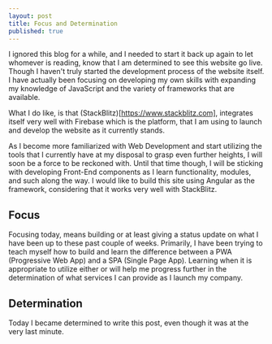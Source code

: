 ```yaml
---
layout: post
title: Focus and Determination
published: true
---
```


I ignored this blog for a while, and I needed to start it back up again to let whomever is reading, know that I am determined to see this website go live. Though I haven't truly started the development process of the website itself. I have actually been focusing on developing my own skills with expanding my knowledge of JavaScript and the variety of frameworks that are available. 

What I do like, is that (StackBlitz)[https://www.stackblitz.com], integrates itself very well with Firebase which is the platform, that I am using to launch and develop the website as it currently stands.

As I become more familiarized with Web Development and start utilizing the tools that I currently have at my disposal to grasp even further heights, I will soon be a force to be reckoned with. Until that time though, I will be sticking with developing Front-End components as I learn functionality, modules, and such along the way. I would like to build this site using Angular as the framework, considering that it works very well with StackBlitz.

## Focus

Focusing today, means building or at least giving a status update on what I have been up to these past couple of weeks. Primarily, I have been trying to teach myself how to build and learn the difference between a PWA (Progressive Web App) and a SPA (Single Page App). Learning when it is appropriate to utilize either or will help me progress further in the determination of what services I can provide as I launch my company.

## Determination

Today I became determined to write this post, even though it was at the very last minute. 